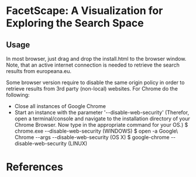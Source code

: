 # FacetScape: A Visualization for Exploring the Search Space

## Usage
In most browser, just drag and drop the install.html to the browser window.
Note, that an active internet connection is needed to retrieve the search results from europeana.eu.

Some browser version require to disable the same origin policy in order to retrieve results from 3rd party (non-local) websites. For Chrome do the following:
* Close all instances of Google Chrome
* Start an instance with the parameter '--disable-web-security' (Therefor, open a terminal/console and navigate to the installation directory of your Chrome Browser.  Now type in the appropriate command for your OS.) 
    $ chrome.exe --disable-web-security (WINDOWS)
    $ open -a Google\ Chrome --args --disable-web-security (OS X)
    $ google-chrome --disable-web-security (LINUX)

# References
